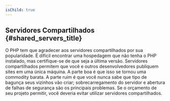 ```yaml
---
isChild: true
---
```


## Servidores Compartilhados {#shared_servers_title}

O PHP tem que agradecer aos servidores compartilhados por sua popularidade. É difícil encontrar uma hospedagem que não tenha o PHP instalado, mas certifique-se de que seja a última versão. Servidores compartilhados permitem que você e outros desenvolvedores publiquem sites em uma única máquina. A parte boa é que isso se tornou uma commodity barata. A parte ruim é que você nunca sabe que tipo de bagunça seus vizinhos vão criar; sobrecarregamento do servidor e abertura de falhas de segurança são os principais problemas. Se o orçamento de seu projeto permitir, você deveria evitar utilizar servidores compartilhados.
